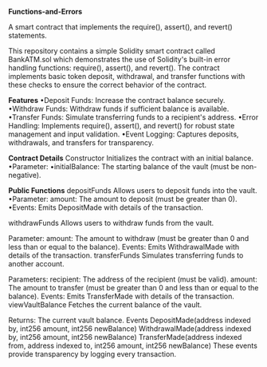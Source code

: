 **Functions-and-Errors**

A smart contract that implements the require(), assert(), and revert() statements.



This repository contains a simple Solidity smart contract called BankATM.sol which demonstrates the use of Solidity's built-in error handling functions: require(), assert(), and revert(). The contract implements basic token deposit, withdrawal, and transfer functions with these checks to ensure the correct behavior of the contract.

**Features**
   •Deposit Funds: Increase the contract balance securely.
   •Withdraw Funds: Withdraw funds if sufficient balance is available.
   •Transfer Funds: Simulate transferring funds to a recipient's address.
   •Error Handling: Implements require(), assert(), and revert() for robust state management and input validation.
   •Event Logging: Captures deposits, withdrawals, and transfers for transparency.


**Contract Details**
Constructor
Initializes the contract with an initial balance.
   •Parameter:
      •initialBalance: The starting balance of the vault (must be non-negative).

      
**Public Functions**
depositFunds
   Allows users to deposit funds into the vault.
      •Parameter:
      amount: The amount to deposit (must be greater than 0).
      •Events:
      Emits DepositMade with details of the transaction.

      
withdrawFunds
Allows users to withdraw funds from the vault.

Parameter:
amount: The amount to withdraw (must be greater than 0 and less than or equal to the balance).
Events:
Emits WithdrawalMade with details of the transaction.
transferFunds
Simulates transferring funds to another account.

Parameters:
recipient: The address of the recipient (must be valid).
amount: The amount to transfer (must be greater than 0 and less than or equal to the balance).
Events:
Emits TransferMade with details of the transaction.
viewVaultBalance
Fetches the current balance of the vault.

Returns:
The current vault balance.
Events
DepositMade(address indexed by, int256 amount, int256 newBalance)
WithdrawalMade(address indexed by, int256 amount, int256 newBalance)
TransferMade(address indexed from, address indexed to, int256 amount, int256 newBalance)
These events provide transparency by logging every transaction.
